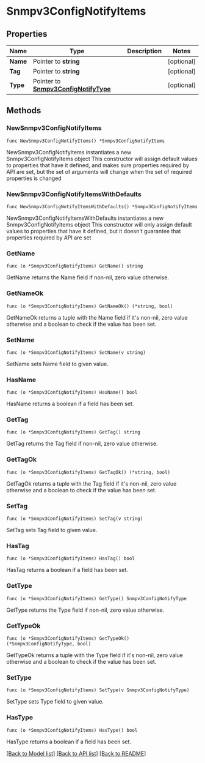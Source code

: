# Snmpv3ConfigNotifyItems

## Properties

Name | Type | Description | Notes
------------ | ------------- | ------------- | -------------
**Name** | Pointer to **string** |  | [optional] 
**Tag** | Pointer to **string** |  | [optional] 
**Type** | Pointer to [**Snmpv3ConfigNotifyType**](Snmpv3ConfigNotifyType.md) |  | [optional] 

## Methods

### NewSnmpv3ConfigNotifyItems

`func NewSnmpv3ConfigNotifyItems() *Snmpv3ConfigNotifyItems`

NewSnmpv3ConfigNotifyItems instantiates a new Snmpv3ConfigNotifyItems object
This constructor will assign default values to properties that have it defined,
and makes sure properties required by API are set, but the set of arguments
will change when the set of required properties is changed

### NewSnmpv3ConfigNotifyItemsWithDefaults

`func NewSnmpv3ConfigNotifyItemsWithDefaults() *Snmpv3ConfigNotifyItems`

NewSnmpv3ConfigNotifyItemsWithDefaults instantiates a new Snmpv3ConfigNotifyItems object
This constructor will only assign default values to properties that have it defined,
but it doesn't guarantee that properties required by API are set

### GetName

`func (o *Snmpv3ConfigNotifyItems) GetName() string`

GetName returns the Name field if non-nil, zero value otherwise.

### GetNameOk

`func (o *Snmpv3ConfigNotifyItems) GetNameOk() (*string, bool)`

GetNameOk returns a tuple with the Name field if it's non-nil, zero value otherwise
and a boolean to check if the value has been set.

### SetName

`func (o *Snmpv3ConfigNotifyItems) SetName(v string)`

SetName sets Name field to given value.

### HasName

`func (o *Snmpv3ConfigNotifyItems) HasName() bool`

HasName returns a boolean if a field has been set.

### GetTag

`func (o *Snmpv3ConfigNotifyItems) GetTag() string`

GetTag returns the Tag field if non-nil, zero value otherwise.

### GetTagOk

`func (o *Snmpv3ConfigNotifyItems) GetTagOk() (*string, bool)`

GetTagOk returns a tuple with the Tag field if it's non-nil, zero value otherwise
and a boolean to check if the value has been set.

### SetTag

`func (o *Snmpv3ConfigNotifyItems) SetTag(v string)`

SetTag sets Tag field to given value.

### HasTag

`func (o *Snmpv3ConfigNotifyItems) HasTag() bool`

HasTag returns a boolean if a field has been set.

### GetType

`func (o *Snmpv3ConfigNotifyItems) GetType() Snmpv3ConfigNotifyType`

GetType returns the Type field if non-nil, zero value otherwise.

### GetTypeOk

`func (o *Snmpv3ConfigNotifyItems) GetTypeOk() (*Snmpv3ConfigNotifyType, bool)`

GetTypeOk returns a tuple with the Type field if it's non-nil, zero value otherwise
and a boolean to check if the value has been set.

### SetType

`func (o *Snmpv3ConfigNotifyItems) SetType(v Snmpv3ConfigNotifyType)`

SetType sets Type field to given value.

### HasType

`func (o *Snmpv3ConfigNotifyItems) HasType() bool`

HasType returns a boolean if a field has been set.


[[Back to Model list]](../README.md#documentation-for-models) [[Back to API list]](../README.md#documentation-for-api-endpoints) [[Back to README]](../README.md)


